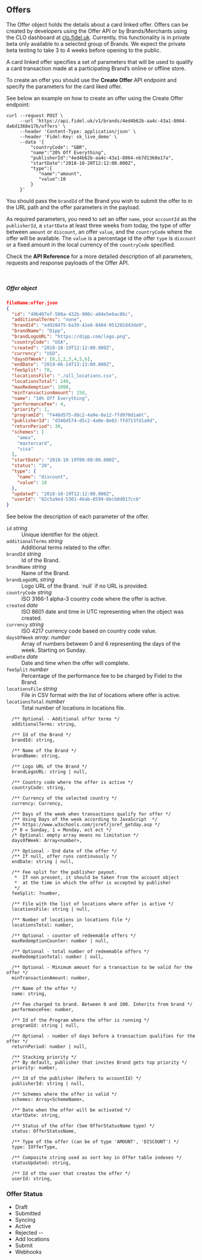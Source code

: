 ## Offers

The Offer object holds the details about a card linked offer. Offers can be created by developers using the Offer API or by Brands/Merchants using the CLO dashboard at [clo.fidel.uk](https://clo.fidel.uk). Currently, this functionality is in private beta only available to a selected group of Brands. We expect the private beta testing to take 3 to 4 weeks before opening to the public.

A card linked offer specifies a set of parameters that will be used to qualify a card transaction made at a participating Brand’s online or offline store.

To create an offer you should use the **Create Offer** API endpoint and specify the parameters for the card liked offer. 

See below an example on how to create an offer using the Create Offer endpoint:

```
curl --request POST \
     --url 'https://api.fidel.uk/v1/brands/4ed4b62b-aa4c-43a1-8064-da6d1368e17b/offers' \
     --header 'Content-Type: application/json' \
     --header 'Fidel-Key: sk_live_demo' \
     --data '{
         "countryCode": "GBR",
         "name":"20% Off Everything",
         "publisherId":"4ed4b62b-aa4c-43a1-8064-nb7d1368e17a",
         "startDate":"2018-10-20T12:12:00.000Z",
         "type":{
            "name":"amount",
            "value":10
         }
     }'
```

You should pass the `brandId` of the Brand you wish to submit the offer to in the URL path and the offer parameters in the payload.

As required parameters, you need to set an offer `name`, your `accountId` as the `publisherId`, a `startDate` at least three weeks from today, the type of offer between `amount` or `discount`, an offer `value`, and the `countryCode` where the offer will be available. The `value` is a percentage id the offer `type` is `discount` or a fixed amount in the local currency of the `countryCode` specified.

Check the **API Reference** for a more detailed description of all parameters, requests and response payloads of the Offer API.

<br/>

<h5>Offer object</h5>

```json
fileName:offer.json
{
  "id": "49b407ef-508a-432b-900c-a04e5e6ac86c",
  "additionalTerms": "none",
  "brandId": "e4928475-6a39-41e6-8484-951202d43de9",
  "brandName": "Dipp",
  "brandLogoURL": "https://dipp.com/logo.png",
  "countryCode": "USA",
  "created": "2018-10-19T12:12:00.000Z",
  "currency": "USD",
  "daysOfWeek": [0,1,2,3,4,5,6],
  "endDate": "2019-06-24T13:13:00.000Z",
  "feeSplit": 70,
  "locationsFile": "./all_locations.csv",
  "locationsTotal": 240,
  "maxRedemption": 1000,
  "minTransactionAmount": 150,
  "name": "10% Off Everything",
  "performanceFee": 4,
  "priority": 1,
  "programId": "f446d575-d8c2-4a9e-8e12-ffd970d1a6t",
  "publisherId": "d346d574-d5c2-4a0e-8e02-ffd713fd1a9d",
  "returnPeriod": 30,
  "schemes": [
    "amex",
    "mastercard",
    "visa"
  ],
  "startDate": "2018-10-19T00:00:00.000Z",
  "status": "20",
  "type": {
    "name": "discount",
    "value": 10
  },
  "updated": "2018-10-19T12:12:00.000Z",
  "userId": "82c5a9ed-5301-46ab-8599-6bcb0d017cc6"
}
```

See below the description of each parameter of the offer.

<dl>
    <div>
        <dt>
            <span><code>id</code></span>
            <em>string</em>
        </dt>
        <dd>Unique identifier for the object.</dd>
    </div>
    <div>
        <dt>
            <span><code>additionalTerms</code></span>
            <em>string</em>
        </dt>
        <dd>Additional terms related to the offer.</dd>
    </div>
    <div>
        <dt>
            <span><code>brandId</code></span>
            <em>string</em>
        </dt>
        <dd>Id of the Brand.</dd>
    </div>
    <div>
        <dt>
            <span><code>brandName</code></span>
            <em>string</em>
        </dt>
        <dd>Name of the Brand.</dd>
    </div>
    <div>
        <dt>
            <span><code>brandLogoURL</code></span>
            <em>string</em>
        </dt>
        <dd>Logo URL of the Brand. `null` if no URL is provided.</dd>
    </div>
    <div>
        <dt>
            <span><code>countryCode</code></span>
            <em>string</em>
        </dt>
        <dd>ISO 3166-1 alpha-3 country code where the offer is active.</dd>
    </div>
        <div>
        <dt>
            <span><code>created</code></span>
            <em>date</em>
        </dt>
        <dd>ISO 8601 date and time in UTC representing when the object was created.</dd>
    </div>
    <div>
        <dt>
            <span><code>currency</code></span>
            <em>string</em>
        </dt>
        <dd>ISO 4217 currency code based on country code value.</dd>
    </div>
    <div>
        <dt>
            <span><code>daysOfWeek</code></span>
            <em>array: number</em>
        </dt>
        <dd>Array of numbers between 0 and 6 representing the days of the week. Starting on Sunday. </dd>
    </div>
    <div>
        <dt>
            <span><code>endDate</code></span>
            <em>date</em>
        </dt>
        <dd>Date and time when the offer will complete.</dd>
    </div>
    <div>
        <dt>
            <span><code>feeSplit</code></span>
            <em>number</em>
        </dt>
        <dd>Percentage of the performance fee to be charged by Fidel to the Brand.</dd>
    </div>
    <div>
        <dt>
            <span><code>locationsFile</code></span>
            <em>string</em>
        </dt>
        <dd>File in CSV format with the list of locations where offer is active.</dd>
    </div>
    <div>
        <dt>
            <span><code>locationsTotal</code></span>
            <em>number</em>
        </dt>
        <dd>Total number of locations in locations file.</dd>
    </div>
</dl>

```
  /** Optional - Additional offer terms */
  additionalTerms: string,

  /** Id of the Brand */
  brandId: string,

  /** Name of the Brand */
  brandName: string,

  /** Logo URL of the Brand */
  brandLogoURL: string | null,

  /** Country code where the offer is active */
  countryCode: string,

  /** Currency of the selected country */
  currency: Currency,

  /** Days of the week when transactions qualify for offer */
  /** Using Days of the week according to JavaScript  */
  /** https://www.w3schools.com/jsref/jsref_getday.asp */
  /* 0 = Sunday, 1 = Monday, ect ect */
  /* Optional: empty array means no limitation */
  daysOfWeek: Array<number>,

  /** Optional - End date of the offer */
  /** If null, offer runs continuously */
  endDate: string | null,

  /** Fee split for the publisher payout.
   *  If non present, it should be taken from the account object
   *  at the time in which the offer is accepted by publisher
   */
  feeSplit: ?number,

  /** File with the list of locations where offer is active */
  locationsFile: string | null,

  /** Number of locations in locations file */
  locationsTotal: number,

  /** Optional - counter of redeemable offers */
  maxRedemptionCounter: number | null,

  /** Optional - total number of redeemable offers */
  maxRedemptionTotal: number | null,

  /** Optional - Minimum amount for a transaction to be valid for the offer */
  minTransactionAmount: number,

  /** Name of the offer */
  name: string,

  /** Fee charged to brand. Between 0 and 100. Inherits from brand */
  performanceFee: number,

  /** Id of the Program where the offer is running */
  programId: string | null,

  /** Optional - number of days before a transaction qualifies for the offer */
  returnPeriod: number | null,

  /** Stacking priority */
  /** By default, publisher that invites Brand gets top priority */
  priority: number,

  /** Id of the publisher (Refers to accountId) */
  publisherId: string | null,

  /** Schemes where the offer is valid */
  schemes: Array<SchemeName>,

  /** Date when the offer will be activated */
  startDate: string,

  /** Status of the offer (See OfferStatusName type) */
  status: OfferStatusName,

  /** Type of the offer (can be of type 'AMOUNT', 'DISCOUNT') */
  type: IOfferType,

  /** Composite string used as sort key in Offer table indexes */
  statusUpdated: string,

  /** Id of the user that creates the offer */
  userId: string,
```



### Offer Status

* Draft
* Submitted
* Syncing
* Active
* Rejected
--
* Add locations
* Submit
* Webhooks